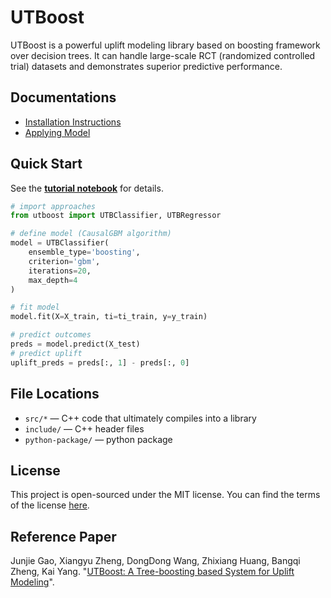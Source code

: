 # UTBoost

UTBoost is a powerful uplift modeling library based on boosting framework over decision trees.
It can handle large-scale RCT (randomized controlled trial) datasets and demonstrates superior predictive performance.

## Documentations

- [Installation Instructions](./doc/install.md)
- [Applying Model](./doc/applying_models.md)

## Quick Start

See the **[tutorial notebook](./examples/tutorial.ipynb)** for details.

```python
# import approaches
from utboost import UTBClassifier, UTBRegressor

# define model (CausalGBM algorithm)
model = UTBClassifier(
    ensemble_type='boosting',
    criterion='gbm',
    iterations=20,
    max_depth=4
)

# fit model
model.fit(X=X_train, ti=ti_train, y=y_train)

# predict outcomes
preds = model.predict(X_test)
# predict uplift
uplift_preds = preds[:, 1] - preds[:, 0]

```

## File Locations

 * `src/*` — C++ code that ultimately compiles into a library
 * `include/` — C++ header files
 * `python-package/` — python package
 
## License

This project is open-sourced under the MIT license. You can find the terms of the license [here](http://opensource.org/licenses/MIT).

## Reference Paper

Junjie Gao, Xiangyu Zheng, DongDong Wang, Zhixiang Huang, Bangqi Zheng, Kai Yang. "[UTBoost: A Tree-boosting based System for Uplift Modeling](https://arxiv.org/abs/2312.02573)".